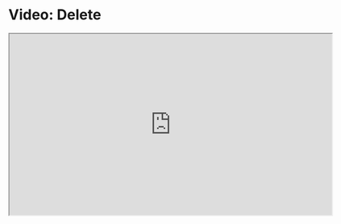 # Video: Delete

<iframe src="https://player.vimeo.com/video/605796901/?title=0&byline=0&portrait=0" width="640" height="360" allowfullscreen="allowfullscreen" allow="autoplay; fullscreen; picture-in-picture"></iframe>
